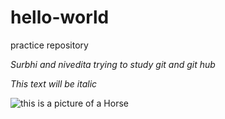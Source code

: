 # hello-world
practice repository

*Surbhi and nivedita trying to study git and git hub*

*This text will be italic*

![this is a picture of a Horse](https://getwallpapers.com/wallpaper/full/6/7/6/396846.jpg)
